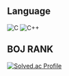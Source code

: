 ## Language
![C](https://img.shields.io/badge/C-A8B9CC.svg?&style=for-the-badge&logo=C&logoColor=blue) 
![C++](https://img.shields.io/badge/C++-00599C.svg?&style=for-the-badge&logo=C&logoColor=blue)

## BOJ RANK
[![Solved.ac Profile](http://mazassumnida.wtf/api/v2/generate_badge?boj=juoc03)](https://solved.ac/juoc03/)
